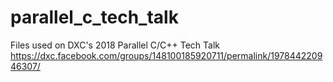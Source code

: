 # parallel_c_tech_talk
Files used on DXC's  2018 Parallel C/C++ Tech Talk
https://dxc.facebook.com/groups/148100185920711/permalink/197844220946307/

